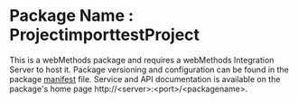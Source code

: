 # Package Name : ProjectimporttestProject
This is a webMethods package and requires a webMethods Integration Server to host it. Package versioning and configuration can be found in the package [manifest](./ProjectimporttestProject/manifest.v3) file. Service and API documentation is available on the package's home page http://&lt;server&gt;:&lt;port&gt;/&lt;packagename>.